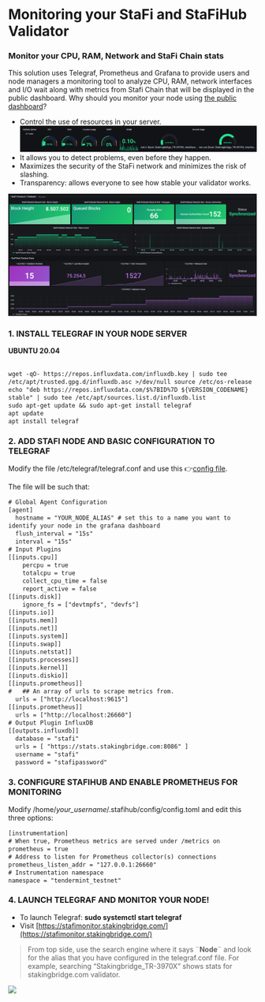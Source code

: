 # Monitoring your StaFi and StaFiHub Validator 

### Monitor your CPU, RAM, Network and StaFi Chain stats

This solution uses Telegraf, Prometheus and Grafana to provide users and node managers a monitoring tool to analyze CPU, RAM, network interfaces and I/O wait along with metrics from Stafi Chain that will be displayed in the public dashboard. Why should you monitor your node using [the public dashboard](https://stats.stakingbridge.com/d/stafimonitor/stafi?orgId=1)?	
- Control the use of resources in your server.
![](https://github.com/StakingBridge/stafimonitor/blob/main/images/fast_monitor.png?raw=true)
- It allows you to detect problems, even before they happen.
- Maximizes the security of the StaFi network and minimizes the risk of slashing.
- Transparency: allows everyone to see how stable your validator works.

![](https://github.com/StakingBridge/stafimonitor/blob/main/images/network_monitoring.png?raw=true)

### 1. INSTALL TELEGRAF IN YOUR NODE SERVER

**UBUNTU 20.04**

```

wget -qO- https://repos.influxdata.com/influxdb.key | sudo tee /etc/apt/trusted.gpg.d/influxdb.asc >/dev/null source /etc/os-release
echo "deb https://repos.influxdata.com/$%7BID%7D ${VERSION_CODENAME} stable" | sudo tee /etc/apt/sources.list.d/influxdb.list
sudo apt-get update && sudo apt-get install telegraf
apt update
apt install telegraf

```

### 2. ADD STAFI NODE AND BASIC CONFIGURATION TO TELEGRAF



Modify the file /etc/telegraf/telegraf.conf and use this 👉[config file](https://github.com/StakingBridge/stafimonitor/blob/main/telegraf.conf).

The file will be such that:

```
# Global Agent Configuration
[agent]
  hostname = "YOUR_NODE_ALIAS" # set this to a name you want to identify your node in the grafana dashboard
  flush_interval = "15s"
  interval = "15s"
# Input Plugins
[[inputs.cpu]]
    percpu = true
    totalcpu = true
    collect_cpu_time = false
    report_active = false
[[inputs.disk]]
    ignore_fs = ["devtmpfs", "devfs"]
[[inputs.io]]
[[inputs.mem]]
[[inputs.net]]
[[inputs.system]]
[[inputs.swap]]
[[inputs.netstat]]
[[inputs.processes]]
[[inputs.kernel]]
[[inputs.diskio]]
[[inputs.prometheus]]
#   ## An array of urls to scrape metrics from.
  urls = ["http://localhost:9615"]
[[inputs.prometheus]]
  urls = ["http://localhost:26660"]
# Output Plugin InfluxDB
[[outputs.influxdb]]
  database = "stafi"
  urls = [ "https://stats.stakingbridge.com:8086" ] 
  username = "stafi"
  password = "stafipassword"

```

### 3. CONFIGURE STAFIHUB AND ENABLE PROMETHEUS FOR MONITORING

Modify /home/*your_username*/.stafihub/config/config.toml and edit this three options:
```
[instrumentation]
# When true, Prometheus metrics are served under /metrics on
prometheus = true
# Address to listen for Prometheus collector(s) connections
prometheus_listen_addr = "127.0.0.1:26660"
# Instrumentation namespace
namespace = "tendermint_testnet"
```
### 4. LAUNCH TELEGRAF AND MONITOR YOUR NODE!

- To launch Telegraf: **sudo systemctl start telegraf**
- Visit [https://stafimonitor.stakingbridge.com/](https://stafimonitor.stakingbridge.com/)

> From top side, use the search engine where it says ¨**Node**¨ and look for the alias that you have configured in the telegraf.conf file. For example, searching “Stakingbridge_TR-3970X” shows stats for stakingbridge.com validator.


![](https://github.com/StakingBridge/stafimonitor/blob/main/images/search_nodes.gif?raw=true)




